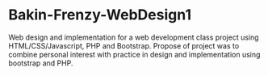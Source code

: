 # Bakin-Frenzy-WebDesign1
Web design and implementation for a web development class project using HTML/CSS/Javascript, PHP and Bootstrap. 
Propose of project was to combine personal interest with practice in design and implementation using bootstrap and PHP.

